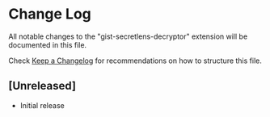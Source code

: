 # Change Log

All notable changes to the "gist-secretlens-decryptor" extension will be documented in this file.

Check [Keep a Changelog](http://keepachangelog.com/) for recommendations on how to structure this file.

## [Unreleased]

- Initial release